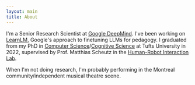 ```yaml
---
layout: main
title: About
---
```

I'm a Senior Research Scientist at [Google DeepMind](https://deepmind.google). I've been working on [LearnLM](https://arxiv.org/abs/2412.16429), Google's approach to finetuning LLMs for pedagogy. I graduated from my PhD in [Computer Science](https://cogsci.tufts.edu)/[Cognitive Science](https://www.cs.tufts.edu) at Tufts University in 2022, supervised by Prof. Matthias Scheutz in the [Human-Robot Interaction Lab](https://hrilab.tufts.edu).

When I'm not doing research, I'm probably performing in the Montreal community/independent musical theatre scene.
